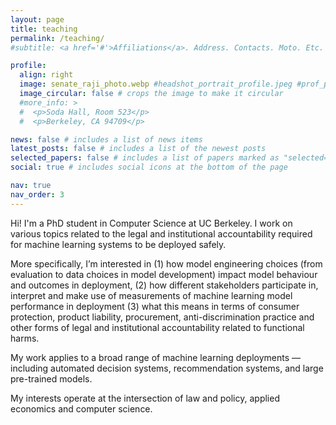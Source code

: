 ```yaml
---
layout: page
title: teaching
permalink: /teaching/
#subtitle: <a href='#'>Affiliations</a>. Address. Contacts. Moto. Etc.

profile:
  align: right
  image: senate_raji_photo.webp #headshot_portrait_profile.jpeg #prof_pic.jpg
  image_circular: false # crops the image to make it circular
  #more_info: >
  #  <p>Soda Hall, Room 523</p>
  #  <p>Berkeley, CA 94709</p>

news: false # includes a list of news items
latest_posts: false # includes a list of the newest posts
selected_papers: false # includes a list of papers marked as "selected={true}"
social: true # includes social icons at the bottom of the page

nav: true
nav_order: 3
---
```


Hi! I'm a PhD student in Computer Science at UC Berkeley. I work on various topics related to the legal and institutional accountability required for machine learning systems to be deployed safely.

More specifically, I’m interested in (1) how model engineering choices (from evaluation to data choices in model development) impact model behaviour and outcomes in deployment, (2) how different stakeholders participate in, interpret and make use of measurements of machine learning model performance in deployment (3) what this means in terms of consumer protection, product liability, procurement, anti-discrimination practice and other forms of legal and institutional accountability related to functional harms.

My work applies to a broad range of machine learning deployments — including automated decision systems, recommendation systems, and large pre-trained models.

My interests operate at the intersection of law and policy, applied economics and computer science.

[comment]: <> (Tell the world about yourself.)
[comment]: <> (Link to your favorite [subreddit]\(http://reddit.com\). You can put a picture in, too. The code is already in, just name your picture)
[comment]: <> (`prof_pic.jpg` and put it in the `img\/` folder.Put your address \/ P.O. box \/ other info right below your picture. You can also disable any of these elements by)
[comment]: <> (editing `profile` property of the YAML header of your `_pages/about.md`. Edit `_bibliography/papers.bib` and Jekyll will render your [publications page]\(/al)
[comment]: <> (folio/publications/\) automatically.Link to your social media connections, too. This theme is set up to use [Font Awesome icons]\(https://fontawesome.com/\) and)
[comment]: <> ([Academicons]\(https://jpswalsh.github.io/academicons/\), like the ones below. Add your Facebook, Twitter, LinkedIn, Google Scholar, or just disable all of them.)
